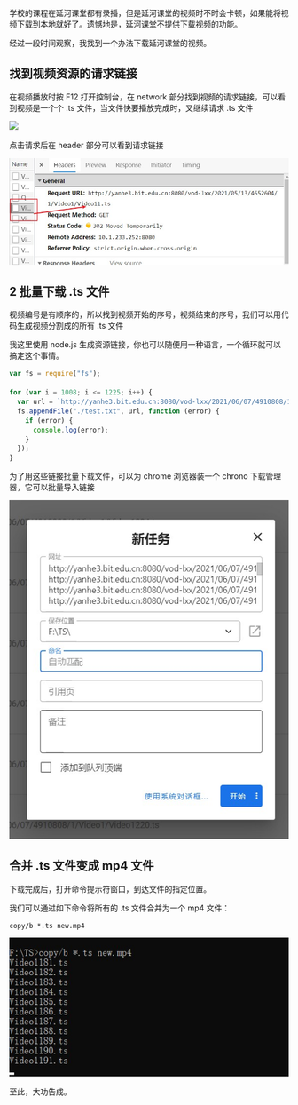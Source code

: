 学校的课程在延河课堂都有录播，但是延河课堂的视频时不时会卡顿，如果能将视频下载到本地就好了。遗憾地是，延河课堂不提供下载视频的功能。

经过一段时间观察，我找到一个办法下载延河课堂的视频。

## 找到视频资源的请求链接

在视频播放时按 F12 打开控制台，在 network 部分找到视频的请求链接，可以看到视频是一个个 .ts 文件，当文件快要播放完成时，又继续请求 .ts 文件

![](./assets/yanhe1)

点击请求后在 header 部分可以看到请求链接

![](./assets/yanhe2.jpg)

## 2 批量下载 .ts 文件

视频编号是有顺序的，所以找到视频开始的序号，视频结束的序号，我们可以用代码生成视频分割成的所有 .ts 文件

我这里使用 node.js 生成资源链接，你也可以随便用一种语言，一个循环就可以搞定这个事情。

```js
var fs = require("fs");

for (var i = 1008; i <= 1225; i++) {
  var url = `http://yanhe3.bit.edu.cn:8080/vod-lxx/2021/06/07/4910808/1/Video1/Video${i}.ts\n`;
  fs.appendFile("./test.txt", url, function (error) {
    if (error) {
      console.log(error);
    }
  });
}
```

为了用这些链接批量下载文件，可以为 chrome 浏览器装一个 chrono 下载管理器，它可以批量导入链接

![](./assets/yanhe3.jpg)

## 合并 .ts 文件变成 mp4 文件

下载完成后，打开命令提示符窗口，到达文件的指定位置。

我们可以通过如下命令将所有的 .ts 文件合并为一个 mp4 文件：

```
copy/b *.ts new.mp4
```

![](./assets/yanhe4.jpg)

至此，大功告成。
